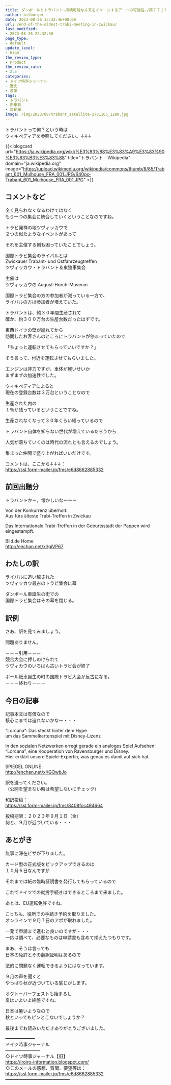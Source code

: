```yaml
---
title: ダンボールとトラバント-持続可能な未来をイメージするアートの可能性‐/第７７１号
author: bitburger
date: 2023-08-26 13:32:46+00:00
url: /end-of-the-oldest-trabi-meeting-in-zwickau/
last_modified:
- 2023-08-26 22:32:50
page_type:
- default
update_level:
- high
the_review_type:
- Product
the_review_rate:
- 2.5
categories:
- ドイツ時事ジャーナル
- 歴史
- 産業
tags:
- トラバント
- 旧東独
- 自動車
image: /img/2023/08/trabant_satellite-2781165_1280.jpg
---
```

<span class="fz-22px"><span class="bold-red"><span class="marker-under">トラバントって何？</span></span></span>という時は  
ウィキペディアを参照してください。↓↓↓

{{< blogcard url="https://ja.wikipedia.org/wiki/%E3%83%88%E3%83%A9%E3%83%90%E3%83%B3%E3%83%88" title="トラバント - Wikipedia" domain="ja.wikipedia.org" image="https://upload.wikimedia.org/wikipedia/commons/thumb/8/85/Trabant_601_Mulhouse_FRA_001.JPG/640px-Trabant_601_Mulhouse_FRA_001.JPG" >}} 

## コメントなど
全く見られなくなるわけではなく  
もう一つの集会に統合していくということなのですね。

トラビ発祥の地ツヴィッカウで  
２つの似たようなイベントがあって

それを主催する側も困っていたことでしょう。

国際トラビ集会のライバルとは  
<span class="fz-22px"><span class="bold-red">Zwickauer Trabant- und Ostfahrzeugtreffen</span></span>  
ツヴィッカウ・トラバント＆東独車集会

主催は  
ツヴィッカウの August-Horch-Museum

国際トラビ集会の方の参加者が減っている一方で、  
ライバルの方は参加者が増えていた。

<span class="fz-22px"><span class="bold-red">トラバントは、約３０年間生産</span></span>されて  
確か、<span class="fz-22px"><span class="bold-red">約３００万台</span></span><span class="fz-22px"><span class="bold-red">の</span></span><span class="fz-22px"><span class="bold-red">生産台数</span></span>だったはずです。

東西ドイツの壁が崩れてから  
訪問したお客さんのところにトラバントが停まっていたので

<span class="fz-22px"><span class="bold-red"><span class="marker-under">「ちょっと運転させてもらっていいですか？」</span></span></span>

そう言って、付近を運転させてもらいました。

エンジンは非力ですが、車体が軽いせいか  
まずまずの加速性でした。

ウィキペディアによると  
現在の登録台数は３万台ということなので

生産された内の  
１％が残っているということですね。

生産されなくなって３０年くらい経っているので

トラバント自体を知らない世代が増えているだろうから

人気が落ちていくのは時代の流れとも言えるのでしょう。

<span class="fz-22px"><span class="bold-red"><span class="marker-under">集まった仲間で盛り上がればいい</span></span></span>だけです。

コメントは、ここから↓↓↓：  
<https://ssl.form-mailer.jp/fms/e6d8662885332>

## 前回出題分
トラバントかー。懐かしいなーーー

Von der Konkurrenz überholt:  
Aus fürs älteste Trabi-Treffen in Zwickau

Das Internationale Trabi-Treffen in der Geburtsstadt der Pappen wird eingestampft.

Bild.de Home  
<http://enchan.net/xl/giVP67>

## わたしの訳
ライバルに追い越された  
ツヴィッカウ最古のトラビ集会に幕

ダンボール車誕生の街での  
国際トラビ集会はその幕を閉じる。

## 訳例
さあ、訳を見てみましょう。

問題ありません。

－－－引用－－－  
競合大会に押しのけられて  
ツヴィカウのいちばん古いトラビ会が終了

ボール紙車誕生の町の国際トラビ大会が反古になる。  
－－－終わり－－－

## 今日の記事
記事本文は有償なので  
核心にまでは迫れないかなー・・・

&#8220;Lorcana&#8221;: Das steckt hinter dem Hype  
um das Sammelkartenspiel mit Disney-Lizenz

In den sozialen Netzwerken erregt gerade ein analoges Spiel Aufsehen:  
&#8220;Lorcana&#8221;, eine Kooperation von Ravensburger und Disney.  
Hier erklärt unsere Spiele-Expertin, was genau es damit auf sich hat.

SPIEGEL ONLINE  
<http://enchan.net/xl/GQwbJo>

訳を送ってください。  
（公開を望まない時は希望しないにチェック）

和訳投稿：  
<https://ssl.form-mailer.jp/fms/8408fcc494664>

投稿期限：２０２３年９月１日（金）  
何と、９月が近づいている・・・

## あとがき
無事に滞在ビザが下りました。

カード型の正式版をピックアップできるのは  
１０月６日なんですが

それまでは紙の臨時証明書を発行してもらっているので

これでドイツでの就労手続きはできるところまで来ました。

あとは、EU運転免許ですね。

こっちも、役所での手続き予約を取りました。  
オンラインで９月７日のアポが取れました。

一発で申請まで進むと良いのですが・・・  
一応は調べて、必要なものは申請書も含めて揃えたつもりです。

まあ、そうは言っても  
日本の免許とその翻訳証明はあるので

法的に問題なく運転できるようにはなっています。

９月の声を聞くと  
やっぱり秋が近づいている感じがします。

オクトーバーフェストも始まるし  
夏はいよいよ終盤ですね。

日本は暑いようなので  
秋といってもピンとこないでしょうか？

最後までお読みいただきありがとうございました。

━━━━━━━━━━━  
ドイツ時事ジャーナル  
───────────  
◇ドイツ時事ジャーナル【旧】  
<https://iroiro-information.blogspot.com/>  
◇このメールの感想、質問、要望等は：  
<https://ssl.form-mailer.jp/fms/e6d8662885332>  
━━━━━━━━━━━━━━━━━━━━━━━━